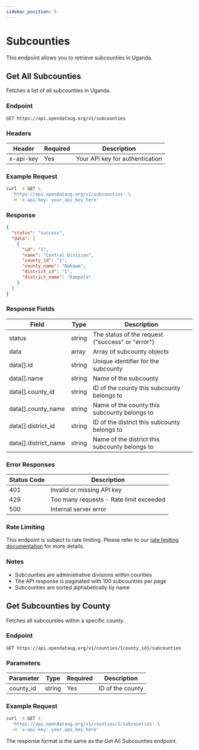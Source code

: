 ```yaml
---
sidebar_position: 6
---
```


# Subcounties

This endpoint allows you to retrieve subcounties in Uganda.

## Get All Subcounties

Fetches a list of all subcounties in Uganda.

### Endpoint

```
GET https://api.opendataug.org/v1/subcounties
```

### Headers

| Header    | Required | Description                     |
| --------- | -------- | ------------------------------- |
| x-api-key | Yes      | Your API key for authentication |

### Example Request

```bash
curl -X GET \
  'https://api.opendataug.org/v1/subcounties' \
  -H 'x-api-key: your_api_key_here'
```

### Response

```json
{
  "status": "success",
  "data": [
    {
      "id": "1",
      "name": "Central Division",
      "county_id": "1",
      "county_name": "Nakawa",
      "district_id": "1",
      "district_name": "Kampala"
    }
  ]
}
```

### Response Fields

| Field                | Type   | Description                                      |
| -------------------- | ------ | ------------------------------------------------ |
| status               | string | The status of the request ("success" or "error") |
| data                 | array  | Array of subcounty objects                       |
| data[].id            | string | Unique identifier for the subcounty              |
| data[].name          | string | Name of the subcounty                            |
| data[].county_id     | string | ID of the county this subcounty belongs to       |
| data[].county_name   | string | Name of the county this subcounty belongs to     |
| data[].district_id   | string | ID of the district this subcounty belongs to     |
| data[].district_name | string | Name of the district this subcounty belongs to   |

### Error Responses

| Status Code | Description                             |
| ----------- | --------------------------------------- |
| 401         | Invalid or missing API key              |
| 429         | Too many requests - Rate limit exceeded |
| 500         | Internal server error                   |

### Rate Limiting

This endpoint is subject to rate limiting. Please refer to our [rate limiting documentation](./authentication.md#rate-limiting) for more details.

### Notes

- Subcounties are administrative divisions within counties
- The API response is paginated with 100 subcounties per page
- Subcounties are sorted alphabetically by name

## Get Subcounties by County

Fetches all subcounties within a specific county.

### Endpoint

```
GET https://api.opendataug.org/v1/counties/{county_id}/subcounties
```

### Parameters

| Parameter | Type   | Required | Description      |
| --------- | ------ | -------- | ---------------- |
| county_id | string | Yes      | ID of the county |

### Example Request

```bash
curl -X GET \
  'https://api.opendataug.org/v1/counties/1/subcounties' \
  -H 'x-api-key: your_api_key_here'
```

The response format is the same as the Get All Subcounties endpoint.
